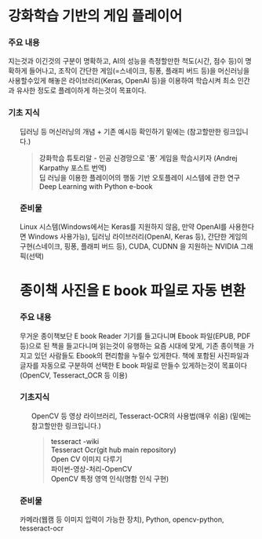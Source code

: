 # 강화학습 기반의 게임 플레이어



### 주요 내용 

지는것과 이긴것의 구분이 명확하고, AI의 성능을 측정할만한 척도(시간, 점수 등)이 명확하게 들어나고, 조작이 간단한 게임(=스네이크, 핑퐁, 플래피 버드 등)을 머신러닝을 사용할수있게 해놓은 라이브러리(Keras, OpenAI 등)을 이용하여 학습시켜 최소 인간과 유사한 정도로 플레이하게 하는것이 목표이다.

### 기초 지식

<ol>
    딥러닝 등 머신러닝의 개념 + 기존 예시등 확인하기 밑에는 (참고할만한 링크입니다.)
    <blockquote>
        <a src="http://keunwoochoi.blogspot.com/2016/06/andrej-karpathy.html">강화학습 튜토리알 - 인공 신경망으로 '퐁' 게임을 학습시키자 (Andrej Karpathy 포스트 번역) </a><br>
        <a src="http://www.ndsl.kr/ndsl/search/detail/article/articleSearchResultDetail.do?cn=DIKO0015374342">딥 러닝을 이용한 플레이어의 행동 기반 오토플레이 시스템에 관한 연구 </a><br>
        <a src="http://faculty.neu.edu.cn/yury/AAI/Textbook/Deep%20Learning%20with%20Python.pdf">Deep Learning with Python e-book</a>
    </blockquote>



### 준비물

Linux 시스템(Windows에서는 Keras를 지원하지 않음, 만약 OpenAI를 사용한다면 Windows 사용가능), 딥러닝 라이브러리(OpenAI, Keras 등), 간단한 게임의 구현(스네이크, 핑퐁, 플래피 버드 등), CUDA, CUDNN 을 지원하는 NVIDIA 그래픽(선택)





# 종이책 사진을 E book 파일로 자동 변환

### 주요 내용

무거운 종이책보단 E book Reader 기기를 들고다니며 Ebook 파일(EPUB, PDF 등)으로 된 책을 들고다니며 읽는것이 유행하는 요즘 시대에 맞게, 기존 종이책을 가지고 있던 사람들도 Ebook의 편리함을 누릴수 있게한다. 책에 포함된 사진파일과 글자를 자동으로 구분하여 선택한 E book 파일로 만들수 있게하는것이 목표이다(OpenCV, Tesseract_OCR 등 이용)

### 기초지식

<ol>
    OpenCV 등 영상 라이브러리, Tesseract-OCR의 사용법(매우 쉬움) (밑에는 참고할만한 링크입니다.)
    <blockquote>
        <a src="https://ko.wikipedia.org/wiki/%ED%85%8C%EC%84%9C%EB%9E%99%ED%8A%B8">tesseract -wiki</a><br>
        <a src="https://github.com/tesseract-ocr/tesseract">Tesseract Ocr(git hub main repository)</a><br>
        <a src="https://opencv-python.readthedocs.io/en/latest/doc/01.imageStart/imageStart.html">Open CV 이미지 다루기</a><br>
        <a src="http://pythonstudy.xyz/python/article/409-%ED%8C%8C%EC%9D%B4%EC%8D%AC-%EC%98%81%EC%83%81-%EC%B2%98%EB%A6%AC-OpenCV">파이썬-영상-처리-OpenCV</a><br>
        <a src="https://leembedded.tistory.com/22">OpenCV 특정 영역 인식(명함 인식 구현)</a>
    </blockquote>
</ol>

### 준비물

카메라(웹캠 등 이미지 입력이 가능한 장치), Python, opencv-python, tesseract-ocr





